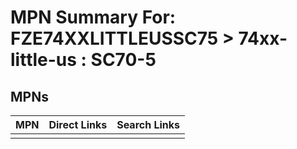 



# MPN Summary For: FZE74XXLITTLEUSSC75 > 74xx-little-us : SC70-5

## MPNs
  

|MPN|Direct Links|Search Links|
| :--- | :--- | :--- |
||||
